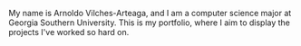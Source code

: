 My name is Arnoldo Vilches-Arteaga, and I am a computer science major at Georgia Southern University.
This is my portfolio, where I aim to display the projects I've worked so hard on.
